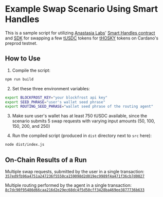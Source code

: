 # Example Swap Scenario Using Smart Handles

This is a sample script for
utilizing [Anastasia Labs](https://anastasialabs.com)' [Smart Handles contract](https://github.com/Anastasia-Labs/smart-handles) and [SDK](https://github.com/Anastasia-Labs/smart-handles-offchain) for
swapping a few [tUSDC](https://preprod.cexplorer.io/asset/asset1wjnjqe7lkceg7xemx8j06rkw6ez8jnxqeme8zn) tokens
for [tHOSKY](https://preprod.cexplorer.io/asset/asset15qks69wv4vk7clnhp4lq7x0rpk6vs0s6exw0ry) tokens
on Cardano's preprod testnet.

## How to Use

1. Compile the script:
```sh
npm run build
```

2. Set these three environment variables:
```sh
export BLOCKFROST_KEY="your blockfrost api key"
export SEED_PHRASE="user's wallet seed phrase"
export ROUTING_SEED_PHRASE="wallet seed phrase of the routing agent"
```

3. Make sure user's wallet has at least 750 tUSDC available, since the scenario
   submits 5 swap requests with varying input amounts (50, 100, 150, 200, and
   250)

4. Run the compiled script (produced in `dist` directory next to `src` here):
```sh
node dist/index.js
```

## On-Chain Results of a Run

Multiple swap requests, submitted by the user in a single transaction:
[`357ed9fb96a4751a247236f5550ca159098d2d019ec9989f4a471f36cb7d0027`](https://preprod.cexplorer.io/tx/357ed9fb96a4751a247236f5550ca159098d2d019ec9989f4a471f36cb7d0027)

Multiple routing performed by the agent in a single transaction:
[`8c7dc90f95486d66caa216d2e29ec68dc4f5d50cff3428ba469ee3877736b633`](https://preprod.cexplorer.io/tx/8c7dc90f95486d66caa216d2e29ec68dc4f5d50cff3428ba469ee3877736b633)
